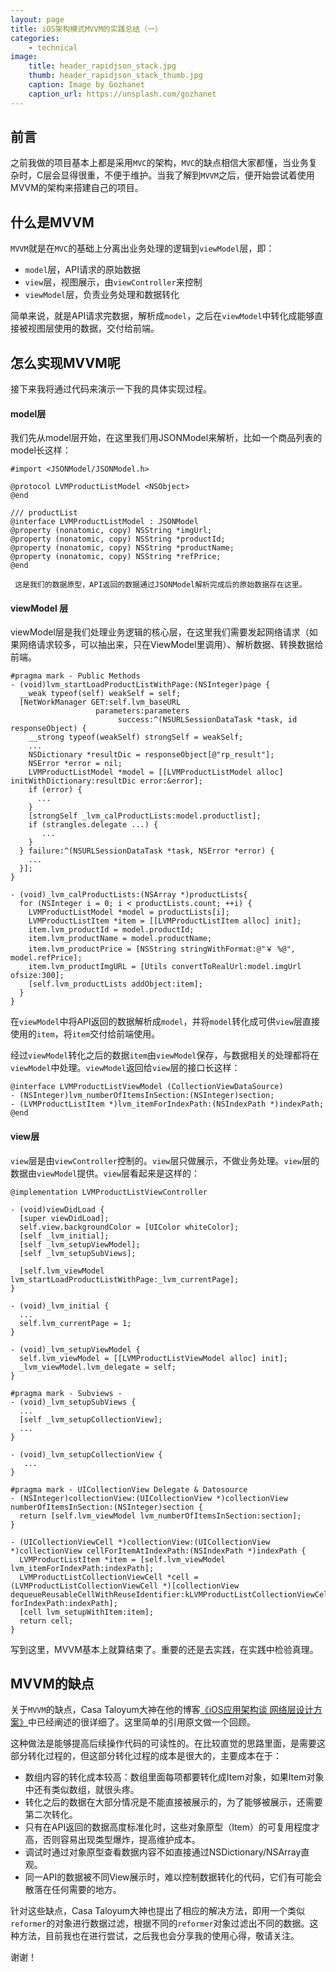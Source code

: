 ```yaml
---
layout: page
title: iOS架构模式MVVM的实践总结（一）
categories:
    - technical
image:
    title: header_rapidjson_stack.jpg
    thumb: header_rapidjson_stack_thumb.jpg
    caption: Image by Gozhanet
    caption_url: https://unsplash.com/gozhanet
---
```


## 前言

之前我做的项目基本上都是采用`MVC`的架构，`MVC`的缺点相信大家都懂，当业务复杂时，C层会显得很重，不便于维护。当我了解到`MVVM`之后，便开始尝试着使用MVVM的架构来搭建自己的项目。

## 什么是MVVM

`MVVM`就是在`MVC`的基础上分离出业务处理的逻辑到`viewModel`层，即：

- `model`层，API请求的原始数据
- `view`层，视图展示，由`viewController`来控制
- `viewModel`层，负责业务处理和数据转化

简单来说，就是API请求完数据，解析成`model`，之后在`viewModel`中转化成能够直接被视图层使用的数据，交付给前端。

## 怎么实现MVVM呢

接下来我将通过代码来演示一下我的具体实现过程。

#### model层
我们先从model层开始，在这里我们用JSONModel来解析，比如一个商品列表的model长这样：

```
#import <JSONModel/JSONModel.h>

@protocol LVMProductListModel <NSObject>
@end

/// productList
@interface LVMProductListModel : JSONModel
@property (nonatomic, copy) NSString *imgUrl;
@property (nonatomic, copy) NSString *productId;
@property (nonatomic, copy) NSString *productName;
@property (nonatomic, copy) NSString *refPrice;
@end
```

     这是我们的数据原型，API返回的数据通过JSONModel解析完成后的原始数据存在这里。

#### viewModel 层
viewModel层是我们处理业务逻辑的核心层，在这里我们需要发起网络请求（如果网络请求较多，可以抽出来，只在ViewModel里调用）、解析数据、转换数据给前端。

```
#pragma mark - Public Methods
- (void)lvm_startLoadProductListWithPage:(NSInteger)page {
  __weak typeof(self) weakSelf = self;
  [NetWorkManager GET:self.lvm_baseURL
                   parameters:parameters
                        success:^(NSURLSessionDataTask *task, id responseObject) {
    __strong typeof(weakSelf) strongSelf = weakSelf;
    ...
    NSDictionary *resultDic = responseObject[@"rp_result"];
    NSError *error = nil;
    LVMProductListModel *model = [[LVMProductListModel alloc] initWithDictionary:resultDic error:&error]; 
    if (error) {
      ...
    }
    [strongSelf _lvm_calProductLists:model.productlist];
    if (strangles.delegate ...) {
       ...
    }
  } failure:^(NSURLSessionDataTask *task, NSError *error) {
    ...
  }];
}

- (void)_lvm_calProductLists:(NSArray *)productLists{
  for (NSInteger i = 0; i < productLists.count; ++i) {
    LVMProductListModel *model = productLists[i];
    LVMProductListItem *item = [[LVMProductListItem alloc] init];
    item.lvm_productId = model.productId;
    item.lvm_productName = model.productName;
    item.lvm_productPrice = [NSString stringWithFormat:@"￥ %@", model.refPrice];
    item.lvm_productImgURL = [Utils convertToRealUrl:model.imgUrl ofsize:300];
    [self.lvm_productLists addObject:item];
  }
}
```

在`viewModel`中将API返回的数据解析成`model`，并将`model`转化成可供`view`层直接使用的`item`，将`item`交付给前端使用。

经过`viewModel`转化之后的数据`item`由`viewModel`保存，与数据相关的处理都将在`viewModel`中处理。`viewModel`返回给`view`层的接口长这样：

```
@interface LVMProductListViewModel (CollectionViewDataSource)
- (NSInteger)lvm_numberOfItemsInSection:(NSInteger)section;
- (LVMProductListItem *)lvm_itemForIndexPath:(NSIndexPath *)indexPath;
@end
```

#### view层
`view`层是由`viewController`控制的。`view`层只做展示，不做业务处理。`view`层的数据由`viewModel`提供。`view`层看起来是这样的：

```
@implementation LVMProductListViewController

- (void)viewDidLoad {
  [super viewDidLoad];
  self.view.backgroundColor = [UIColor whiteColor];
  [self _lvm_initial];
  [self _lvm_setupViewModel];
  [self _lvm_setupSubViews];
  
  [self.lvm_viewModel lvm_startLoadProductListWithPage:_lvm_currentPage];
}

- (void)_lvm_initial {
  ...
  self.lvm_currentPage = 1;
}

- (void)_lvm_setupViewModel {
  self.lvm_viewModel = [[LVMProductListViewModel alloc] init];
  _lvm_viewModel.lvm_delegate = self;
}

#pragma mark - Subviews -
- (void)_lvm_setupSubViews {
  ...
  [self _lvm_setupCollectionView];
  ...
}

- (void)_lvm_setupCollectionView {
   ...
}

#pragma mark - UICollectionView Delegate & Datosource
- (NSInteger)collectionView:(UICollectionView *)collectionView numberOfItemsInSection:(NSInteger)section {
  return [self.lvm_viewModel lvm_numberOfItemsInSection:section];
}

- (UICollectionViewCell *)collectionView:(UICollectionView *)collectionView cellForItemAtIndexPath:(NSIndexPath *)indexPath {
  LVMProductListItem *item = [self.lvm_viewModel lvm_itemForIndexPath:indexPath];
  LVMProductListCollectionViewCell *cell = (LVMProductListCollectionViewCell *)[collectionView dequeueReusableCellWithReuseIdentifier:kLVMProductListCollectionViewCellId forIndexPath:indexPath];
  [cell lvm_setupWithItem:item];
  return cell;
}
```

写到这里，MVVM基本上就算结束了。重要的还是去实践，在实践中检验真理。

## MVVM的缺点
关于`MVVM`的缺点，Casa Taloyum大神在他的博客[《iOS应用架构谈 网络层设计方案》](http://casatwy.com/iosying-yong-jia-gou-tan-wang-luo-ceng-she-ji-fang-an.html)中已经阐述的很详细了。这里简单的引用原文做一个回顾。
 
这种做法是能够提高后续操作代码的可读性的。在比较直觉的思路里面，是需要这部分转化过程的，但这部分转化过程的成本是很大的，主要成本在于：

- 数组内容的转化成本较高：数组里面每项都要转化成Item对象，如果Item对象中还有类似数组，就很头疼。
- 转化之后的数据在大部分情况是不能直接被展示的，为了能够被展示，还需要第二次转化。
- 只有在API返回的数据高度标准化时，这些对象原型（Item）的可复用程度才高，否则容易出现类型爆炸，提高维护成本。
- 调试时通过对象原型查看数据内容不如直接通过NSDictionary/NSArray直观。
- 同一API的数据被不同View展示时，难以控制数据转化的代码，它们有可能会散落在任何需要的地方。

针对这些缺点，Casa Taloyum大神也提出了相应的解决方法，即用一个类似`reformer`的对象进行数据过滤，根据不同的`reformer`对象过滤出不同的数据。这种方法，目前我也在进行尝试，之后我也会分享我的使用心得，敬请关注。

谢谢！